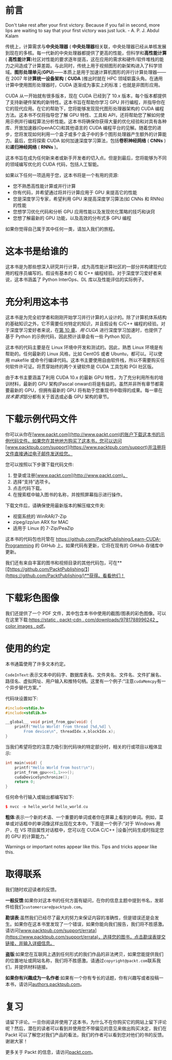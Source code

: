 # 前言

Don't take rest after your first victory. Because if you fail in second, more lips are waiting to say that your first victory was just luck. - A. P. J. Abdul Kalam

传统上，计算需求与**中央处理器** ( **中央处理器**相关联，中央处理器已经从单核发展到现在的多核。每一代新的中央处理器都提供了更高的性能，但科学和**高性能计算** ( **高性能计算**)社区对性能的要求逐年提高，这在应用的需求和硬件/软件堆栈的能力之间造成了计算差距。与此同时，传统上用于视频图形的新架构进入了科学领域。**图形处理单元**(**GPU**)——本质上是用于加速计算机图形的并行计算处理器——在 2007 年**计算统一设备架构** ( **CUDA** )推出时就在 HPC 领域崭露头角。在通用计算中使用图形处理器时，CUDA 逐渐成为事实上的标准；也就是非图形应用。

CUDA 从一开始就有很多版本，现在 CUDA 已经到了 10.x 版本，每个版本都提供了支持新硬件架构的新特性。这本书旨在帮助你学习 GPU 并行编程，并指导你在它的现代应用。在它的帮助下，您将能够发现现代图形处理器架构的 CUDA 编程方法。这本书不仅将指导您了解 GPU 特性、工具和 API，还将帮助您了解如何使用示例并行编程算法分析性能。这本书将确保你获得大量的优化经验和对具有各种库、开放加速器(OpenACC)和其他语言的 CUDA 编程平台的见解。随着您的进步，您将发现如何利用一个盒子或多个盒子中的多个图形处理器产生额外的计算能力。最后，您将探索 CUDA 如何加速深度学习算法，包括**卷积神经网络** ( **CNNs** )和**递归神经网络** ( **RNNs** )。

这本书旨在成为任何新来者或新手开发者的切入点。但是到最后，您将能够为不同的领域编写优化的 CUDA 代码，包括人工智能。

如果以下任何一项适用于您，这本书将是一个有用的资源:

*   您不熟悉高性能计算或并行计算
*   你有代码，并希望通过将并行计算应用于 GPU 来提高它的性能
*   您是深度学习专家，希望利用 GPU 来提高深度学习算法(如 CNNs 和 RNNs)的性能
*   您想学习优化代码和分析 GPU 应用性能以及发现优化策略的技巧和诀窍
*   您想了解最新的 GPU 功能，以及高效的分布式多 GPU 编程

如果你觉得自己属于其中任何一类，请加入我们的旅程。

# 这本书是给谁的

这本书是为那些想深入研究并行计算，成为高性能计算社区的一部分并构建现代应用的程序员编写的。假设有基本的 C 和 C++ 编程经验。对于深度学习爱好者来说，这本书涵盖了 Python InterOps、DL 库以及性能评估的实际例子。

# 充分利用这本书

这本书是为完全初学者和刚刚开始学习并行计算的人设计的。除了计算机体系结构的基础知识之外，它不需要任何特定的知识，并且假设有 C/C++ 编程的经验。对于深度学习爱好者来说，在[第 10 章](10.html)、*用 CUDA* 进行深度学习加速时，也提供了基于 Python 的示例代码，因此预计该章会有一些 Python 知识。

这本书的代码主要是在 Linux 环境中开发和测试的。因此，熟悉 Linux 环境是有帮助的。任何最新的 Linux 风格，比如 CentOS 或者 Ubuntu，都可以。可以使用 makefile 或命令行编译代码。这本书主要使用自由软件栈，所以不需要购买任何软件许可证。将贯穿始终的两个关键软件是 CUDA 工具包和 PGI 社区版。

由于本书主要涵盖了利用 CUDA 10.x 的最新 GPU 特性，为了充分利用所有的培训材料，最新的 GPU 架构(Pascal onward)将是有益的。虽然并非所有章节都需要最新的 GPU，但拥有最新的 GPU 将有助于您重现书中取得的成果。每一章在*技术要求*部分都有关于首选或必备 GPU 架构的章节。

# 下载示例代码文件

你可以从你在[www.packt.com](http://www.packt.com)的账户下载这本书的示例代码文件。如果您在其他地方购买了这本书，您可以访问[www.packtpub.com/support](https://www.packtpub.com/support)并注册将文件直接通过电子邮件发送给您。

您可以按照以下步骤下载代码文件:

1.  登录或注册[www.packt.com](http://www.packt.com)。
2.  选择“支持”选项卡。
3.  点击代码下载。
4.  在搜索框中输入图书的名称，并按照屏幕指示进行操作。

下载文件后，请确保使用最新版本的解压缩文件夹:

*   视窗系统的 WinRAR/7-Zip
*   zipeg/izp/un ARX for MAC
*   适用于 Linux 的 7-Zip/PeaZip

这本书的代码包也托管在 https://github.com/PacktPublishing/Learn-CUDA-Programming 的 GitHub 上。如果代码有更新，它将在现有的 GitHub 存储库中更新。

我们还有来自丰富的图书和视频目录的其他代码包，可在**[【https://github.com/PacktPublishing/】](https://github.com/PacktPublishing/)**获得。看看他们！

# 下载彩色图像

我们还提供了一个 PDF 文件，其中包含本书中使用的截图/图表的彩色图像。可以在这里下载:[https://static . packt-cdn . com/downloads/9781788996242 _ color images . pdf](_ColorImages.pdf)。

# 使用的约定

本书通篇使用了许多文本约定。

`CodeInText`:表示文本中的码字、数据库表名、文件夹名、文件名、文件扩展名、路径名、虚拟网址、用户输入和推特句柄。这里有一个例子:“注意`cudaMemcpy`有一个异步替代方案。”

代码块设置如下:

```cpp
#include<stdio.h>
#include<stdlib.h>

__global__ void print_from_gpu(void) {
    printf("Hello World! from thread [%d,%d] \
        From device\n", threadIdx.x,blockIdx.x);
}
```

当我们希望将您的注意力吸引到代码块的特定部分时，相关的行或项目以粗体显示:

```cpp
int main(void) {
    printf("Hello World from host!\n");
    print_from_gpu<<<1,1>>>();
    cudaDeviceSynchronize();
    return 0;
}
```

任何命令行输入或输出都编写如下:

```cpp
$ nvcc -o hello_world hello_world.cu
```

**粗体**:表示一个新的术语、一个重要的单词或者你在屏幕上看到的单词。例如，菜单或对话框中的单词像这样出现在文本中。下面是一个例子:“对于 Windows 用户，在 VS 项目属性对话框中，您可以在 CUDA C/C++ |设备|代码生成时指定您的 GPU 的计算能力。”

Warnings or important notes appear like this. Tips and tricks appear like this.

# 取得联系

我们随时欢迎读者的反馈。

**一般反馈**:如果你对这本书的任何方面有疑问，在你的信息主题中提到书名，发邮件给我们`customercare@packtpub.com`。

**勘误表**:虽然我们已经尽了最大的努力来保证内容的准确性，但是错误还是会发生。如果你在这本书里发现了一个错误，如果你能向我们报告，我们将不胜感激。请访问[www.packtpub.com/support/errata](https://www.packtpub.com/support/errata)，选择您的图书，点击勘误表提交链接，并输入详细信息。

**盗版**:如果您在互联网上遇到任何形式的我们作品的非法拷贝，如果您能提供我们的位置地址或网站名称，我们将不胜感激。请通过`copyright@packt.com`联系我们，并提供材料链接。

**如果你有兴趣成为一名作者**:如果有一个你有专长的话题，你有兴趣写或者投稿一本书，请访问[authors.packtpub.com](http://authors.packtpub.com/)。

# 复习

请留下评论。一旦你阅读并使用了这本书，为什么不在你购买它的网站上留下评论呢？然后，潜在的读者可以看到并使用您不带偏见的意见来做出购买决定，我们在 Packt 可以了解您对我们产品的看法，我们的作者可以看到您对他们的书的反馈。谢谢大家！

更多关于 Packt 的信息，请访问[packt.com](http://www.packt.com/)。